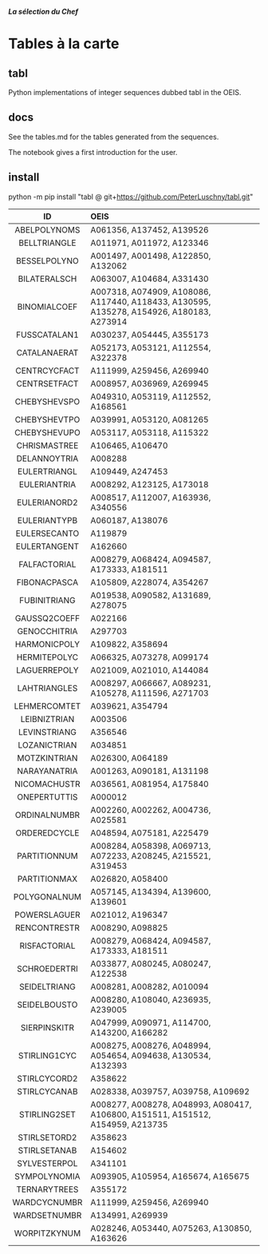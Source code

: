 ***La sélection du Chef***
# Tables à la carte


## tabl
Python implementations of integer sequences dubbed tabl in the OEIS.


## docs
See the tables.md for the tables generated from the sequences.

The notebook gives a first introduction for the user.

## install
python -m pip install "tabl @ git+https://github.com/PeterLuschny/tabl.git"


|  ID    |  OEIS  |
| :---:  |  :---  |
| ABELPOLYNOMS | A061356, A137452, A139526 |
| BELLTRIANGLE | A011971, A011972, A123346 |
| BESSELPOLYNO | A001497, A001498, A122850,<br> A132062 |
| BILATERALSCH | A063007, A104684, A331430 |
| BINOMIALCOEF | A007318, A074909, A108086,<br> A117440, A118433, A130595,<br> A135278, A154926, A180183,<br> A273914 |
| FUSSCATALAN1 | A030237, A054445, A355173 |
| CATALANAERAT | A052173, A053121, A112554,<br> A322378 |
| CENTRCYCFACT | A111999, A259456, A269940 |
| CENTRSETFACT | A008957, A036969, A269945 |
| CHEBYSHEVSPO | A049310, A053119, A112552,<br> A168561 |
| CHEBYSHEVTPO | A039991, A053120, A081265 |
| CHEBYSHEVUPO | A053117, A053118, A115322 |
| CHRISMASTREE | A106465, A106470 |
| DELANNOYTRIA | A008288 |
| EULERTRIANGL | A109449, A247453 |
| EULERIANTRIA | A008292, A123125, A173018 |
| EULERIANORD2 | A008517, A112007, A163936,<br> A340556 |
| EULERIANTYPB | A060187, A138076 |
| EULERSECANTO | A119879 |
| EULERTANGENT | A162660 |
| FALFACTORIAL | A008279, A068424, A094587,<br> A173333, A181511 |
| FIBONACPASCA | A105809, A228074, A354267 |
| FUBINITRIANG | A019538, A090582, A131689,<br> A278075 |
| GAUSSQ2COEFF | A022166 |
| GENOCCHITRIA | A297703 |
| HARMONICPOLY | A109822, A358694 |
| HERMITEPOLYC | A066325, A073278, A099174 |
| LAGUERREPOLY | A021009, A021010, A144084 |
| LAHTRIANGLES | A008297, A066667, A089231,<br> A105278, A111596, A271703 |
| LEHMERCOMTET | A039621, A354794 |
| LEIBNIZTRIAN | A003506 |
| LEVINSTRIANG | A356546 |
| LOZANICTRIAN | A034851 |
| MOTZKINTRIAN | A026300, A064189 |
| NARAYANATRIA | A001263, A090181, A131198 |
| NICOMACHUSTR | A036561, A081954, A175840 |
| ONEPERTUTTIS | A000012 |
| ORDINALNUMBR | A002260, A002262, A004736,<br> A025581 |
| ORDEREDCYCLE | A048594, A075181, A225479 |
| PARTITIONNUM | A008284, A058398, A069713,<br> A072233, A208245, A215521,<br> A319453 |
| PARTITIONMAX | A026820, A058400 |
| POLYGONALNUM | A057145, A134394, A139600,<br> A139601 |
| POWERSLAGUER | A021012, A196347 |
| RENCONTRESTR | A008290, A098825 |
| RISFACTORIAL | A008279, A068424, A094587,<br> A173333, A181511 |
| SCHROEDERTRI | A033877, A080245, A080247,<br> A122538 |
| SEIDELTRIANG | A008281, A008282, A010094 |
| SEIDELBOUSTO | A008280, A108040, A236935,<br> A239005 |
| SIERPINSKITR | A047999, A090971, A114700,<br> A143200, A166282 |
| STIRLING1CYC | A008275, A008276, A048994,<br> A054654, A094638, A130534,<br> A132393 |
| STIRLCYCORD2 | A358622 |
| STIRLCYCANAB | A028338, A039757, A039758, A109692 |
| STIRLING2SET | A008277, A008278, A048993, A080417,<br> A106800, A151511, A151512,<br> A154959, A213735 |
| STIRLSETORD2 | A358623 |
| STIRLSETANAB | A154602 |
| SYLVESTERPOL | A341101 |
| SYMPOLYNOMIA | A093905, A105954, A165674, A165675 |
| TERNARYTREES | A355172 |
| WARDCYCNUMBR | A111999, A259456, A269940 |
| WARDSETNUMBR | A134991, A269939 |
| WORPITZKYNUM | A028246, A053440, A075263, A130850, A163626 |
